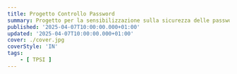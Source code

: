 ```yaml
---
title: Progetto Controllo Password
summary: Progetto per la sensibilizzazione sulla sicurezza delle password
published: '2025-04-07T10:00:00.000+01:00'
updated: '2025-04-07T10:00:00.000+01:00'
cover: ./cover.jpg
coverStyle: 'IN'
tags:
    - [ TPSI ]
---
```

